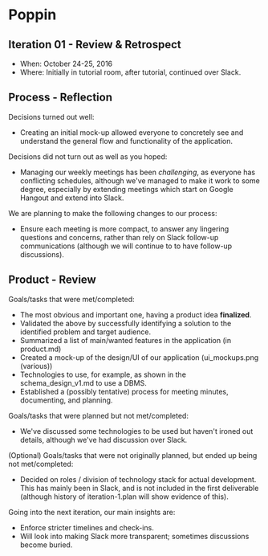 # Poppin

## Iteration 01 - Review & Retrospect

 * When: October 24-25, 2016
 * Where: Initially in tutorial room, after tutorial, continued over Slack.

## Process - Reflection

Decisions turned out well:

 * Creating an initial mock-up allowed everyone to concretely see and understand the general flow and functionality of the application.

Decisions did not turn out as well as you hoped:

 * Managing our weekly meetings has been _challenging_, as everyone has conflicting
 schedules, although we've managed to make it work to some degree, especially by
 extending meetings which start on Google Hangout and extend into Slack.

We are planning to make the following changes to our process:

 * Ensure each meeting is more compact, to answer any lingering questions and concerns,
 rather than rely on Slack follow-up communications (although we will continue to
 to have follow-up discussions).

## Product - Review

Goals/tasks that were met/completed:

 * The most obvious and important one, having a product idea __finalized__.
 * Validated the above by successfully identifying a solution to the identified problem and target audience.
 * Summarized a list of main/wanted features in the application (in product.md)
 * Created a mock-up of the design/UI of our application (ui_mockups.png (various))
 * Technologies to use, for example, as shown in the schema_design_v1.md to use a DBMS.
 * Established a (possibly tentative) process for meeting minutes, documenting, and planning.


Goals/tasks that were planned but not met/completed:

 * We've discussed some technologies to be used but haven't ironed out details,
   although we've had discussion over Slack.

(Optional) Goals/tasks that were not originally planned, but ended up being not met/completed:

 * Decided on roles / division of technology stack for actual development.
   This has mainly been in Slack, and is not included in the first deliverable
   (although history of iteration-1.plan will show evidence of this).

Going into the next iteration, our main insights are:

 * Enforce stricter timelines and check-ins.
 * Will look into making Slack more transparent; sometimes discussions become buried.

